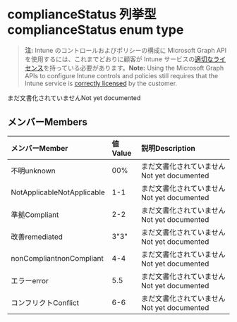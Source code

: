 # <a name="compliancestatus-enum-type"></a><span data-ttu-id="522b7-101">complianceStatus 列挙型</span><span class="sxs-lookup"><span data-stu-id="522b7-101">complianceStatus enum type</span></span>

> <span data-ttu-id="522b7-102">**注:** Intune のコントロールおよびポリシーの構成に Microsoft Graph API を使用するには、これまでどおりに顧客が Intune サービスの[適切なライセンス](https://go.microsoft.com/fwlink/?linkid=839381)を持っている必要があります。</span><span class="sxs-lookup"><span data-stu-id="522b7-102">**Note:** Using the Microsoft Graph APIs to configure Intune controls and policies still requires that the Intune service is [correctly licensed](https://go.microsoft.com/fwlink/?linkid=839381) by the customer.</span></span>

<span data-ttu-id="522b7-103">まだ文書化されていません</span><span class="sxs-lookup"><span data-stu-id="522b7-103">Not yet documented</span></span>
## <a name="members"></a><span data-ttu-id="522b7-104">メンバー</span><span class="sxs-lookup"><span data-stu-id="522b7-104">Members</span></span>
|<span data-ttu-id="522b7-105">メンバー</span><span class="sxs-lookup"><span data-stu-id="522b7-105">Member</span></span>|<span data-ttu-id="522b7-106">値</span><span class="sxs-lookup"><span data-stu-id="522b7-106">Value</span></span>|<span data-ttu-id="522b7-107">説明</span><span class="sxs-lookup"><span data-stu-id="522b7-107">Description</span></span>|
|:---|:---|:---|
|<span data-ttu-id="522b7-108">不明</span><span class="sxs-lookup"><span data-stu-id="522b7-108">unknown</span></span>|<span data-ttu-id="522b7-109">0</span><span class="sxs-lookup"><span data-stu-id="522b7-109">0%</span></span>|<span data-ttu-id="522b7-110">まだ文書化されていません</span><span class="sxs-lookup"><span data-stu-id="522b7-110">Not yet documented</span></span>|
|<span data-ttu-id="522b7-111">NotApplicable</span><span class="sxs-lookup"><span data-stu-id="522b7-111">NotApplicable</span></span>|<span data-ttu-id="522b7-112">1</span><span class="sxs-lookup"><span data-stu-id="522b7-112">-1</span></span>|<span data-ttu-id="522b7-113">まだ文書化されていません</span><span class="sxs-lookup"><span data-stu-id="522b7-113">Not yet documented</span></span>|
|<span data-ttu-id="522b7-114">準拠</span><span class="sxs-lookup"><span data-stu-id="522b7-114">Compliant</span></span>|<span data-ttu-id="522b7-115">2</span><span class="sxs-lookup"><span data-stu-id="522b7-115">-2</span></span>|<span data-ttu-id="522b7-116">まだ文書化されていません</span><span class="sxs-lookup"><span data-stu-id="522b7-116">Not yet documented</span></span>|
|<span data-ttu-id="522b7-117">改善</span><span class="sxs-lookup"><span data-stu-id="522b7-117">remediated</span></span>|<span data-ttu-id="522b7-118">3</span><span class="sxs-lookup"><span data-stu-id="522b7-118">"3"</span></span>|<span data-ttu-id="522b7-119">まだ文書化されていません</span><span class="sxs-lookup"><span data-stu-id="522b7-119">Not yet documented</span></span>|
|<span data-ttu-id="522b7-120">nonCompliant</span><span class="sxs-lookup"><span data-stu-id="522b7-120">nonCompliant</span></span>|<span data-ttu-id="522b7-121">4</span><span class="sxs-lookup"><span data-stu-id="522b7-121">-4</span></span>|<span data-ttu-id="522b7-122">まだ文書化されていません</span><span class="sxs-lookup"><span data-stu-id="522b7-122">Not yet documented</span></span>|
|<span data-ttu-id="522b7-123">エラー</span><span class="sxs-lookup"><span data-stu-id="522b7-123">error</span></span>|<span data-ttu-id="522b7-124">5</span><span class="sxs-lookup"><span data-stu-id="522b7-124">.5</span></span>|<span data-ttu-id="522b7-125">まだ文書化されていません</span><span class="sxs-lookup"><span data-stu-id="522b7-125">Not yet documented</span></span>|
|<span data-ttu-id="522b7-126">コンフリクト</span><span class="sxs-lookup"><span data-stu-id="522b7-126">Conflict</span></span>|<span data-ttu-id="522b7-127">6</span><span class="sxs-lookup"><span data-stu-id="522b7-127">-6</span></span>|<span data-ttu-id="522b7-128">まだ文書化されていません</span><span class="sxs-lookup"><span data-stu-id="522b7-128">Not yet documented</span></span>|



